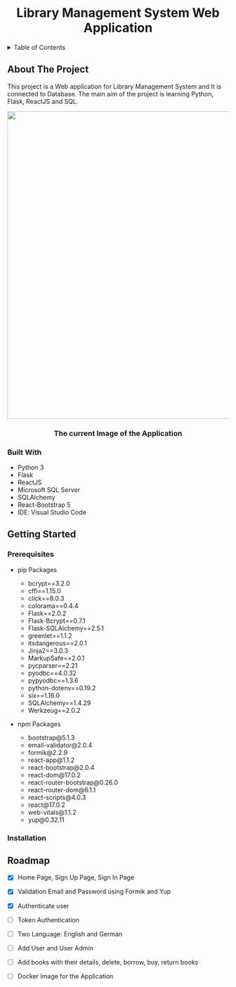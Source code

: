 <p align="center">
  <h1 align="center">Library Management System Web Application</h1>
</p>


<details>
  <summary>Table of Contents</summary>
 
  1. [About The Project](#about_the_project)
     * [Built With](#built_with)
  2. [Getting Started](#getting_started)
     * [Prerequisites](#prerequisites_)
     * [Installation](#installation_)
  3. [Roadmap](#roadmap_)
</details>

## <a name="about_the_project"></a>About The Project
This project is a Web application for Library Management System and It is connected to Database. The main aim of the project is learning Python, Flask, ReactJS and SQL.

<p align="center">
  <img width="700" <img src="current app/app30.12.gif"/>
  <h3 align="center">The current Image of the Application</h3>
</p>


### <a name="built_with"></a>Built With
* Python 3
* Flask
* ReactJS
* Microsoft SQL Server
* SQLAlchemy
* React-Bootstrap 5
* IDE: Visual Studio Code

## <a name="getting_started"></a>Getting Started

### <a name="prerequisites_"></a>Prerequisites

<ul>
  <li>pip Packages</li>
  <ul>
    <li>bcrypt==3.2.0</li>
    <li>cffi==1.15.0</li>
    <li>click==8.0.3</li>
    <li>colorama==0.4.4</li>
    <li>Flask==2.0.2</li>
    <li>Flask-Bcrypt==0.7.1</li>
    <li>Flask-SQLAlchemy==2.5.1</li>
    <li>greenlet==1.1.2</li>
    <li>itsdangerous==2.0.1</li>
    <li>Jinja2==3.0.3</li>
    <li>MarkupSafe==2.0.1</li>
    <li>pycparser==2.21</li>
    <li>pyodbc==4.0.32</li>
    <li>pypyodbc==1.3.6</li>
    <li>python-dotenv==0.19.2</li>
    <li>six==1.16.0</li>
    <li>SQLAlchemy==1.4.29</li>
    <li>Werkzeug==2.0.2</li>
  </ul>
</ul>


<ul>
  <li>npm Packages</li>
  <ul>
    <li>bootstrap@5.1.3</li>
    <li>email-validator@2.0.4</li>
    <li>formik@2.2.9</li>
    <li>react-app@1.1.2</li>
    <li>react-bootstrap@2.0.4</li>
    <li>react-dom@17.0.2</li>
    <li>react-router-bootstrap@0.26.0</li>
    <li>react-router-dom@6.1.1</li>
    <li>react-scripts@4.0.3</li>
    <li>react@17.0.2</li>
    <li>web-vitals@1.1.2</li>
    <li>yup@0.32.11</li>
  </ul>
</ul>

### <a name="installation_"></a>Installation

## <a name="roadmap_"></a>Roadmap
- [x] Home Page, Sign Up Page, Sign In Page
- [x] Validation Email and Password using Formik and Yup
- [x] Authenticate user 
- [ ] Token Authentication
- [ ] Two Language: English and German
- [ ] Add User and User Admin
- [ ] Add books with their details, delete, borrow, buy, return books
- [ ] Docker Image for the Application


